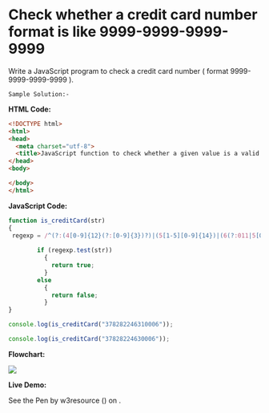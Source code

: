 # Check whether a credit card number format is like 9999-9999-9999-9999

Write a JavaScript program to check a credit card number ( format 9999-9999-9999-9999 ).

```
Sample Solution:-
```

**HTML Code:**

```html
<!DOCTYPE html>
<html>
<head>
  <meta charset="utf-8">
  <title>JavaScript function to check whether a given value is a valid credit card or not</title>
</head>
<body>

</body>
</html>

```

**JavaScript Code:**

```js
function is_creditCard(str)
{
 regexp = /^(?:(4[0-9]{12}(?:[0-9]{3})?)|(5[1-5][0-9]{14})|(6(?:011|5[0-9]{2})[0-9]{12})|(3[47][0-9]{13})|(3(?:0[0-5]|[68][0-9])[0-9]{11})|((?:2131|1800|35[0-9]{3})[0-9]{11}))$/;
  
        if (regexp.test(str))
          {
            return true;
          }
        else
          {
            return false;
          }
}

console.log(is_creditCard("378282246310006"));

console.log(is_creditCard("37828224630006"));

```

**Flowchart:**

![](https://www.w3resource.com/w3r_images/javascript-regexp-exercise-2.png)  

**Live Demo:**

<section class="expand-codepen"><p data-height="380" data-theme-id="0" data-slug-hash="jGLepN" data-default-tab="js,result" data-user="w3resource" data-embed-version="2" data-pen-title="JavaScript - common-editor-exercises" data-editable="true" class="codepen">See the Pen by w3resource () on .</p><codepen></codepen></section>